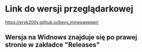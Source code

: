 # Link do wersji przeglądarkowej
https://eryk200v.github.io/bevy_minesweeper/
## Wersja na Widnows znajduje się po prawej stronie w zakładce "Releases"
